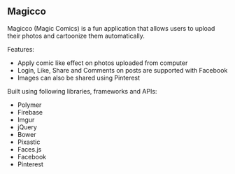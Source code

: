 ## Magicco
Magicco (Magic Comics) is a fun application that allows users to upload their photos and cartoonize them automatically.

Features:

- Apply comic like effect on photos uploaded from computer
- Login, Like, Share and Comments on posts are supported with Facebook
- Images can also be shared using Pinterest

Built using following libraries, frameworks and APIs:

- Polymer
- Firebase
- Imgur
- jQuery
- Bower
- Pixastic
- Faces.js
- Facebook
- Pinterest
